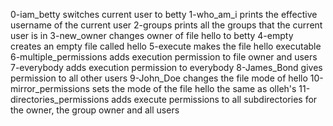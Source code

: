 0-iam_betty switches current user to betty
1-who_am_i prints the effective username of the current user
2-groups prints all the groups that the current user is in
3-new_owner changes owner of file hello to betty
4-empty creates an empty file called hello
5-execute makes the file hello executable
6-multiple_permissions adds execution permission to file owner and users
7-everybody adds execution permission to everybody
8-James_Bond gives permission to all other users
9-John_Doe changes the file mode of hello
10-mirror_permissions sets the mode of the file hello the same as olleh's
11-directories_permissions adds execute permissions to all subdirectories for the owner, the group owner and all users
